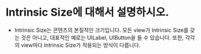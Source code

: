 # Intrinsic Size에 대해서 설명하시오.

- Intrinsic Size는 콘텐츠의 본질적인 크기입니다. 모든 view가 Intrinsic Size를 갖는 것은 아니고, 대표적인 예로는 UILabel, UIButton을 들 수 있습니다. 또한, 각각의 view마다 Intrinsic Size가 적용되는 방식이 다릅니다.